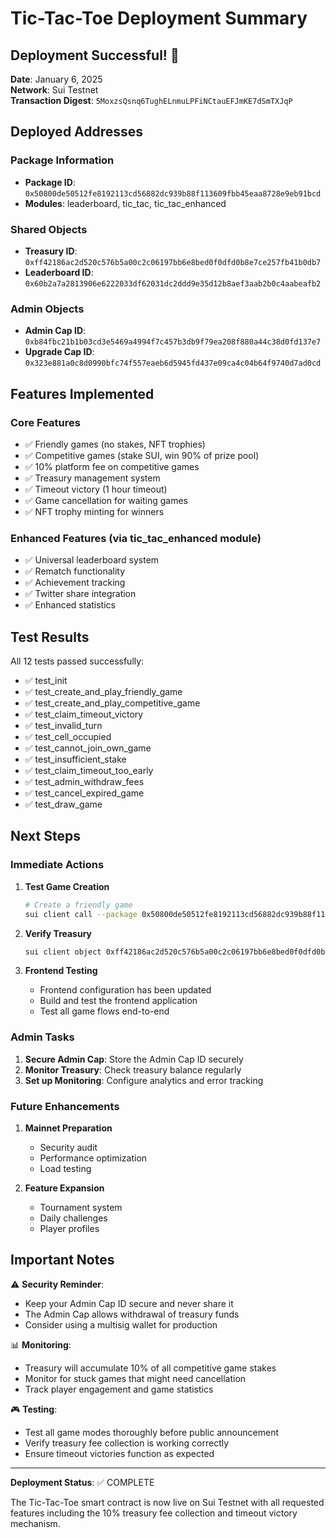 # Tic-Tac-Toe Deployment Summary

## Deployment Successful! 🎉

**Date**: January 6, 2025  
**Network**: Sui Testnet  
**Transaction Digest**: `5MoxzsQsnq6TughELnmuLPFiNCtauEFJmKE7dSmTXJqP`

## Deployed Addresses

### Package Information
- **Package ID**: `0x50800de50512fe8192113cd56882dc939b88f113609fbb45eaa8728e9eb91bcd`
- **Modules**: leaderboard, tic_tac, tic_tac_enhanced

### Shared Objects
- **Treasury ID**: `0xff42186ac2d520c576b5a00c2c06197bb6e8bed0f0dfd0b8e7ce257fb41b0db7`
- **Leaderboard ID**: `0x60b2a7a2813906e6222033df62031dc2ddd9e35d12b8aef3aab2b0c4aabeafb2`

### Admin Objects
- **Admin Cap ID**: `0xb84fbc21b1b03cd3e5469a4994f7c457b3db9f79ea208f880a44c38d0fd137e7`
- **Upgrade Cap ID**: `0x323e881a0c8d0990bfc74f557eaeb6d5945fd437e09ca4c04b64f9740d7ad0cd`

## Features Implemented

### Core Features
- ✅ Friendly games (no stakes, NFT trophies)
- ✅ Competitive games (stake SUI, win 90% of prize pool)
- ✅ 10% platform fee on competitive games
- ✅ Treasury management system
- ✅ Timeout victory (1 hour timeout)
- ✅ Game cancellation for waiting games
- ✅ NFT trophy minting for winners

### Enhanced Features (via tic_tac_enhanced module)
- ✅ Universal leaderboard system
- ✅ Rematch functionality
- ✅ Achievement tracking
- ✅ Twitter share integration
- ✅ Enhanced statistics

## Test Results
All 12 tests passed successfully:
- ✅ test_init
- ✅ test_create_and_play_friendly_game
- ✅ test_create_and_play_competitive_game
- ✅ test_claim_timeout_victory
- ✅ test_invalid_turn
- ✅ test_cell_occupied
- ✅ test_cannot_join_own_game
- ✅ test_insufficient_stake
- ✅ test_claim_timeout_too_early
- ✅ test_admin_withdraw_fees
- ✅ test_cancel_expired_game
- ✅ test_draw_game

## Next Steps

### Immediate Actions
1. **Test Game Creation**
   ```bash
   # Create a friendly game
   sui client call --package 0x50800de50512fe8192113cd56882dc939b88f113609fbb45eaa8728e9eb91bcd --module tic_tac --function create_friendly_game --gas-budget 10000000
   ```

2. **Verify Treasury**
   ```bash
   sui client object 0xff42186ac2d520c576b5a00c2c06197bb6e8bed0f0dfd0b8e7ce257fb41b0db7
   ```

3. **Frontend Testing**
   - Frontend configuration has been updated
   - Build and test the frontend application
   - Test all game flows end-to-end

### Admin Tasks
1. **Secure Admin Cap**: Store the Admin Cap ID securely
2. **Monitor Treasury**: Check treasury balance regularly
3. **Set up Monitoring**: Configure analytics and error tracking

### Future Enhancements
1. **Mainnet Preparation**
   - Security audit
   - Performance optimization
   - Load testing

2. **Feature Expansion**
   - Tournament system
   - Daily challenges
   - Player profiles

## Important Notes

⚠️ **Security Reminder**: 
- Keep your Admin Cap ID secure and never share it
- The Admin Cap allows withdrawal of treasury funds
- Consider using a multisig wallet for production

📊 **Monitoring**:
- Treasury will accumulate 10% of all competitive game stakes
- Monitor for stuck games that might need cancellation
- Track player engagement and game statistics

🎮 **Testing**:
- Test all game modes thoroughly before public announcement
- Verify treasury fee collection is working correctly
- Ensure timeout victories function as expected

---

**Deployment Status**: ✅ COMPLETE

The Tic-Tac-Toe smart contract is now live on Sui Testnet with all requested features including the 10% treasury fee collection and timeout victory mechanism.